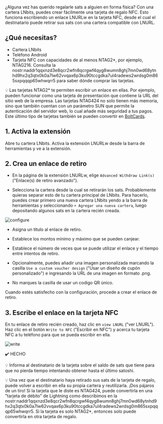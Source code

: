 ¿Alguna vez has querido regalarle sats a alguien en forma física? Con una cartera LNbits, puedes crear fácilmente una tarjeta de regalo NFC. Esto funciona escribiendo un enlace LNURLw en la tarjeta NFC, desde el cual el destinatario puede retirar sus sats con una cartera compatible con LNURL.

## ¿Qué necesitas?

- Cartera LNbits
- Teléfono Android
- Tarjeta NFC con capacidades de al menos NTAG2*, por ejemplo, NTAG216. Consulta la nostr:naddr1qqxnzd3e8qcr2wfn8qcrgwf4qyg8wumn8ghj7mn0wd68ytnhd9hx2q3qtx0k0a7lw62vvqax6p3ku90tccgdka7ul4radews2wrdsg0m865sxpqqqp65whwqrr5 para saber dónde comprar las tarjetas.

💡 Las tarjetas NTAG2* te permiten escribir un enlace en ellas. Por ejemplo, pueden funcionar como una tarjeta de presentación que contiene la URL del sitio web de la empresa. Las tarjetas NTAG424 no solo tienen más memoria, sino que también cuentan con un parámetro SUN que permite la autenticación del servidor web, lo cual añade más seguridad a tus pagos. Este último tipo de tarjetas también se pueden convertir en [BoltCards](https://boltcard.org/).

## 1. Activa la extensión
Abre tu cartera LNbits. Activa la extensión LNURLw desde la barra de herramientas y ve a la extensión.

## 2. Crea un enlace de retiro
- En la página de la extensión LNURLw, elige `Advanced Withdraw Link(s)` ("Enlace(s) de retiro avanzado").

- Selecciona la cartera desde la cual se retirarán los sats. Probablemente quieras separar esto de tu cartera principal de LNbits. Para hacerlo, puedes crear primero una nueva cartera LNbits yendo a la barra de herramientas y seleccionando `+ Agregar una nueva cartera`, luego depositando algunos sats en la cartera recién creada.

![configure](https://raw.githubusercontent.com/bitcointxoko/guides/main/images/lnurlw-card/configure.png)

- Asigna un título al enlace de retiro.

- Establece los montos mínimo y máximo que se pueden canjear.

- Establece el número de veces que se puede utilizar el enlace y el tiempo entre intentos de retiro.

- Opcionalmente, puedes añadir una imagen personalizada marcando la casilla `Use a custom voucher design` ("Usar un diseño de cupón personalizado") e ingresando la URL de una imagen en formato .png.

- No marques la casilla de usar un codigo QR único.

Cuando estés satisfecho con la configuración, procede a crear el enlace de retiro.

## 3. Escribe el enlace en la tarjeta NFC
En tu enlace de retiro recién creado, haz clic en `view LNURL` ("ver LNURL"). Haz clic en el botón `Write to NFC` ("Escribir en NFC") y acerca tu tarjeta NFC a tu teléfono para que se pueda escribir en ella.

![write](https://raw.githubusercontent.com/bitcointxoko/guides/main/images/lnurlw-card/write.png)

✔️ HECHO

💡 Informa al destinatario de la tarjeta sobre el saldo de sats que tiene para que no pierda tiempo intentando obtener hasta el último satoshi.

💡 Una vez que el destinatario haya retirado sus sats de la tarjeta de regalo, puede volver a escribir en ella su propia cartera y reutilizarla. ¡Dos pájaros de un tiro! Si la tarjeta que le diste es NTAG424, puede convertirla en una "tarjeta de débito" de Lightning como describimos en la nostr:naddr1qqxnzd3e8qcr2wfn8qcrgwf4qyg8wumn8ghj7mn0wd68ytnhd9hx2q3qtx0k0a7lw62vvqax6p3ku90tccgdka7ul4radews2wrdsg0m865sxpqqqp65whwqrr5. Si la tarjeta es solo NTAG2*, entonces solo puede convertirla en otra tarjeta de regalo.
